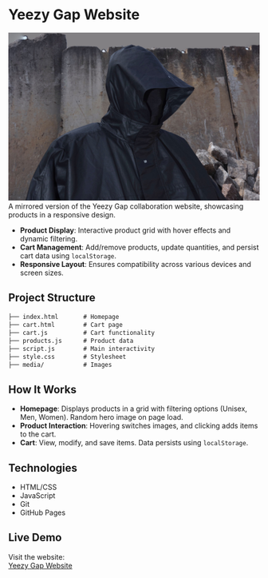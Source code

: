 # Yeezy Gap Website
![Yeezy Gap](./media/heroimg/hero12.jpg)
A mirrored version of the Yeezy Gap collaboration website, showcasing products in a responsive design.

- **Product Display**: Interactive product grid with hover effects and dynamic filtering.
- **Cart Management**: Add/remove products, update quantities, and persist cart data using `localStorage`.
- **Responsive Layout**: Ensures compatibility across various devices and screen sizes.

## Project Structure

```plaintext
├── index.html       # Homepage
├── cart.html        # Cart page
├── cart.js          # Cart functionality
├── products.js      # Product data
├── script.js        # Main interactivity
├── style.css        # Stylesheet
├── media/           # Images
```

## How It Works

- **Homepage**: Displays products in a grid with filtering options (Unisex, Men, Women). Random hero image on page load.
- **Product Interaction**: Hovering switches images, and clicking adds items to the cart.
- **Cart**: View, modify, and save items. Data persists using `localStorage`.

## Technologies 

- HTML/CSS
- JavaScript
- Git
- GitHub Pages

## Live Demo

Visit the website:  
[Yeezy Gap Website](https://ibrahem098.github.io/yeezy-gap-website/)
